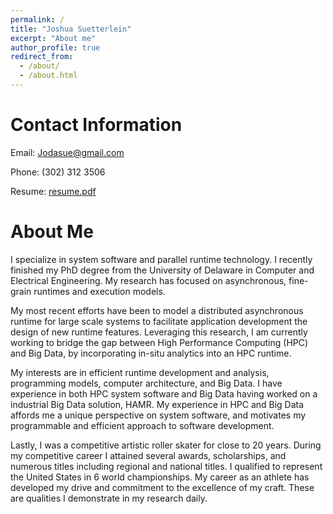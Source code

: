 ```yaml
---
permalink: /
title: "Joshua Suetterlein"
excerpt: "About me"
author_profile: true
redirect_from:
  - /about/
  - /about.html
---
```


Contact Information
======
Email: Jodasue@gmail.com

Phone: (302) 312 3506

Resume: [resume.pdf](https://github.com/Jodasue/Jodasue.github.io/files/resume.pdf)

About Me
======
I specialize in system software and parallel runtime technology. I recently finished my PhD degree from the University of Delaware in Computer and Electrical Engineering. My research has focused on asynchronous, fine-grain runtimes and execution models.

My most recent efforts have been to model a distributed asynchronous runtime for large scale systems to facilitate application development the design of new runtime features. Leveraging this research, I am currently working to bridge the gap between High Performance Computing (HPC) and Big Data, by incorporating in-situ analytics into an HPC runtime.

My interests are in efficient runtime development and analysis, programming models, computer architecture, and Big Data. I have experience in both HPC system software and Big Data having worked on a industrial Big Data solution, HAMR. My experience in HPC and Big Data affords me a unique perspective on system software, and motivates my programmable and efficient approach to software development.

Lastly, I was a competitive artistic roller skater for close to 20 years. During my competitive career I attained several awards, scholarships, and numerous titles including regional and national titles. I qualified to represent the United States in 6 world championships. My career as an athlete has developed my drive and commitment to the excellence of my craft. These are qualities I demonstrate in my research daily.
